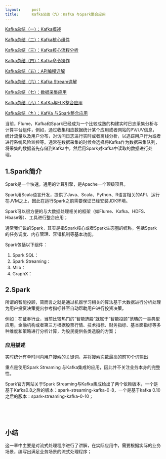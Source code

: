 ```yaml
---
layout:     post
title:      Kafka总结（九）：KafKa 与Spark整合应用
---
```

<div id="article_content" class="article_content clearfix csdn-tracking-statistics" data-pid="blog" data-mod="popu_307" data-dsm="post">
								            <link rel="stylesheet" href="https://csdnimg.cn/release/phoenix/template/css/ck_htmledit_views-f76675cdea.css">
						<div class="htmledit_views" id="content_views">
                <p><a href="https://mp.csdn.net/postedit/81283142" rel="nofollow">Kafka总结（一）：Kafka概述</a></p>

<p><a href="https://mp.csdn.net/postedit/81283229" rel="nofollow">Kafka总结（二）：Kafka核心组件</a></p>

<p><a href="https://mp.csdn.net/postedit/81283286" rel="nofollow">Kafka总结（三）：Kafka核心流程分析</a></p>

<p><a href="https://mp.csdn.net/postedit/81283397" rel="nofollow">Kafka总结（四）：Kafka命令操作</a></p>

<p><a href="https://mp.csdn.net/postedit/81283460" rel="nofollow">Kafka总结（五）：API编程详解</a></p>

<p><a href="https://mp.csdn.net/postedit/81283491" rel="nofollow">Kafka总结（六）：Kafka Stream详解</a></p>

<p><a href="https://mp.csdn.net/postedit/81283546" rel="nofollow">Kafka总结（七）：数据采集应用</a></p>

<p><a href="https://mp.csdn.net/postedit/81283568" rel="nofollow">Kafka总结（八）：KafKa与ELK整合应用</a></p>

<p><a href="https://mp.csdn.net/postedit/81283606" rel="nofollow">Kafka总结（九）：KafKa 与Spark整合应用</a></p>

<p style="margin-left:0cm;">当前，Flume，Kafka和Spark已经成为一个比较成熟的构建实时日志采集分析与计算平台组件，例如，通过收集相应数据统计某个应用或者网站的PV/UV信息，统计流量以及用户分布，对访问日志进行实时或者离线分析，以追踪用户行为或者进行系统风险监控等。通常在数据采集的时候会选择将Kafka作为数据采集队列，将采集的数据首先存储到Kafka中，然后用Spark对kafka中读取的数据进行处理。</p>

<h2 style="margin-left:0cm;">1.Spark简介</h2>

<p style="margin-left:0cm;">Spark是一个快速，通用的计算引擎，是Apache一个顶级项目。</p>

<p style="margin-left:0cm;">Spark用Scala语言开发，提供了Java、Scala、Python、R语言相关的API，运行在JVM之上，因此在运行Spark之前需要保证已经安装JDK环境。</p>

<p style="margin-left:0cm;">Spark可以很方便的与大数据处理相关的框架（如Flume、Kafka、HDFS、Hbase等）、工具进行整合应用；</p>

<p style="margin-left:0cm;">通常我们说的Spark，其实是指Spark核心或者Spark生态圈的统称，包括Spark的任务调度、内存管理、容错机制等基本功能。</p>

<p style="margin-left:0cm;">Spark包括以下组件：</p>

<ol><li>Spark SQL：</li>
	<li>Spark Streaming：</li>
	<li>Mlib：</li>
	<li>GraphX：</li>
</ol><h2 style="margin-left:0cm;">2.Spark</h2>

<p style="margin-left:0cm;">所谓的智能投顾，简而言之就是通过机器学习相关的算法基于大数据进行分析处理为用户投资决策提出参考指标甚至自动帮助用户进行投资决策。</p>

<p style="margin-left:0cm;">例如：在证券行业，当前比较热门的“智能选股”就属于“智能投顾”范畴的一类典型应用，金融机构或者第三方根据股票行情、技术指标、财务指标、基本面指标等多种维度和策略进行分析计算，为股民提供各类选股的方案；</p>

<h3 style="margin-left:0cm;">应用描述</h3>

<p style="margin-left:0cm;">实时统计有单时间内用户搜索的关键词，并将搜索次数最高的前10个词输出</p>

<p style="margin-left:0cm;">重点是使用Spark Streaming 与Kafka集成的应用，因此并不关注业务本身的完整性。</p>

<p style="margin-left:0cm;">Spark官方网站关于Spark Streaming与Kafka集成给出了两个依赖版本，一个是基于Kafka0.8之后的版本：spark-streaming-kafka-0-8，一个是基于kafka 0.10之后的版本：spark-streaming-kafka-0-10；</p>

<p style="margin-left:0cm;"> </p>

<p style="margin-left:0cm;"> </p>

<h2 style="margin-left:0cm;">小结</h2>

<p style="margin-left:0cm;">这一章中主要是对流式处理程序进行了讲解，在实际应用中，需要根据实际的业务场景，编写出满足业务场景的流式处理程序；</p>            </div>
                </div>
